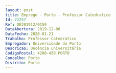 ```yaml
--- 
layout: post
title: Emprego - Porto - Professor Catedratico
Id: 72257
Ref: OE201912/0159
DataAbertura: 2019-12-06
DataFecho: 2020-01-21
Trabalho: Professor Catedratico
Empregador: Universidade do Porto
Descricao: Docência universitária
CodigoPostal: 4200-450 PORTO
Concelho: Porto
Distrito: Porto
--- 
```

